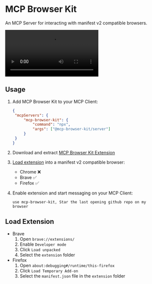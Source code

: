 # MCP Browser Kit

An MCP Server for interacting with manifest v2 compatible browsers.

<video src="https://youtu.be/DIqW4rz4P24"></video>

## Usage

1. Add MCP Browser Kit to your MCP Client:

   ```json
   {
   	"mcpServers": {
   		"mcp-browser-kit": {
   			"command": "npx",
   			"args": ["@mcp-browser-kit/server"]
   		}
   	}
   }
   ```

2. Download and extract [MCP Browser Kit Extension](https://github.com/ndthanhdev/mcp-browser-kit/releases/download/v3.0.0/extension.zip)
3. [Load extension](#load-extension) into a manifest v2 compatible browser:

   - Chrome ❌
   - Brave ✅
   - Firefox ✅

4. Enable extension and start messaging on your MCP Client:

   ```
   use mcp-browser-kit, Star the last opening github repo on my browser
   ```

## Load Extension

- Brave
  1.  Open `brave://extensions/`
  2.  Enable `Developer mode`
  3.  Click `Load unpacked`
  4.  Select the `extension` folder
- Firefox
  1.  Open `about:debugging#/runtime/this-firefox`
  2.  Click `Load Temporary Add-on`
  3.  Select the `manifest.json` file in the `extension` folder
